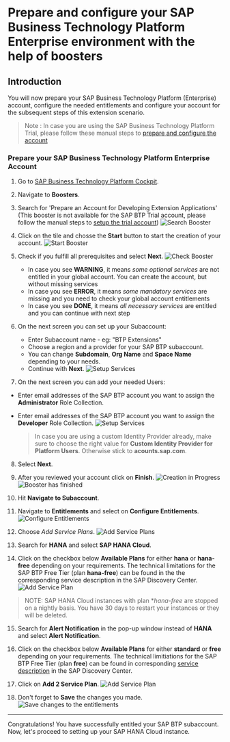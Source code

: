 # Prepare and configure your SAP Business Technology Platform Enterprise environment with the help of boosters

## Introduction

You will now prepare your SAP Business Technology Platform (Enterprise) account, configure the needed entitlements and configure your account for the subsequent steps of this extension scenario.

> Note : In case you are using the SAP Business Technology Platform Trial, please follow these manual steps to [prepare and configure the account](../03-PrepareBTPTrial/README.md)

### Prepare your SAP Business Technology Platform Enterprise Account

1. Go to [SAP Business Technology Platform Cockpit](https://cockpit.eu10.hana.ondemand.com). 
2. Navigate to **Boosters**.
3. Search for 'Prepare an Account for Developing Extension Applications' (This booster is not available for the SAP BTP Trial account, please follow the manual steps to [setup the trial account](../03-PrepareBTPTrial/README.md))
   ![Search Booster](./images/booster1.png)

4. Click on the tile and chosse the **Start** button to start the creation of your account.
   ![Start Booster](./images/booster2.png)

5. Check if you fulfill all prerequisites and select **Next**.
   ![Check Booster](./images/booster3.png)

   - In case you see **WARNING**, it means _some optional services_ are not entitled in your global account. You can create the account, but without missing services
   - In case you see **ERROR**, it means _some mandatory services_ are missing and you need to check your global account entitlements 
   - In case you see **DONE**, it means _all necessary services_ are entitled and you can continue with next step
   
6. On the next screen you can set up your Subaccount: 
    - Enter Subaccount name - eg: "BTP Extensions"
    - Choose a region and a provider for your SAP BTP subaccount. 
    - You can change **Subdomain**, **Org Name** and **Space Name** depending to your needs. 
    - Continue with **Next**.
   ![Setup Services](./images/booster5.png)

7. On the next screen you can add your needed Users:
 - Enter email addresses of the SAP BTP account you want to assign the **Administrator** Role Collection.
 - Enter email addresses of the SAP BTP account you want to assign the **Developer** Role Collection.
   ![Setup Services](./images/add_users.png)

   > In case you are using a custom Identity Provider already, make sure to choose the right value for **Custom Identity Provider for Platform Users**. Otherwise stick to **acounts.sap.com**.
 
8. Select **Next**.

9.  After you reviewed your account click on **Finish**.
   ![Creation in Progress](./images/creation_in_progress.png)
   ![Booster has finished](./images/booster_finished.png)

10. Hit **Navigate to Subaccount**.

11. Navigate to **Entitlements** and select on **Configure Entitlements**.
   ![Configure Entitlements](./images/booster7.png)

12. Choose *Add Service Plans*.
   ![Add Service Plans](./images/booster8.png)

13. Search for **HANA** and select **SAP HANA Cloud**.

14. Click on the checkbox below **Available Plans** for either **hana** or **hana-free** depending on your requirements. The technical limitations for the SAP BTP Free Tier (plan **hana-free**) can be found in the the corresponding service description in the SAP Discovery Center.
   ![Add Service Plan](./images/booster9.png)
   
   > NOTE: SAP HANA Cloud instances with plan **hana-free* are stopped on a nightly basis. You have 30 days to restart your instances or they will be deleted.

15. Search for **Alert Notification** in the pop-up window instead of **HANA** and select **Alert Notification**.

16. Click on the checkbox below **Available Plans** for either **standard** or **free** depending on your requirements. The technical limitiations for the SAP BTP Free Tier (plan **free**) can be found in corresponding [service description](https://discovery-center.cloud.sap/serviceCatalog/alert-notification?region=all&tab=service_plan) in the SAP Discovery Center.

17. Click on **Add 2 Service Plan**. 
   ![Add Service Plan](./images/booster11.png)

18. Don't forget to **Save** the changes you made. 
   ![Save changes to the entitlements](./images/save_changes.png)
--- 

Congratulations! You have successfully entitled your SAP BTP subaccount. Now, let's proceed to setting up your SAP HANA Cloud instance.